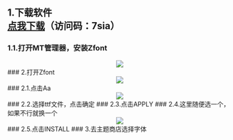 ## 1.下载软件<br>[点我下载](https://cloud.189.cn/t/uU3mArymYJnm)（访问码：7sia）
### 1.1.打开MT管理器，安装Zfont
<div align=center>
	<img src="https://github.com/user-attachments/assets/f30339f0-c6b5-4bdc-8bdc-d6708060e94a"/>
</div>
### 2.打开Zfont
<div align=center>
	<img src="https://github.com/user-attachments/assets/943f0486-fc33-4994-af67-79ad69c51c7d"/>
</div>
### 2.1.点击Aa
<div align=center>
	<img src="https://github.com/user-attachments/assets/0b5d46c9-05c6-4b3c-bc52-0b19d895c585"/>
</div>
### 2.2.选择ttf文件，点击确定
### 2.3.点击APPLY
### 2.4.这里随便选一个，如果不行就换一个
<div align=center>
	<img src="https://github.com/user-attachments/assets/96f27994-7ab6-4fe5-b891-d6d5a8684d00"/>
</div>
### 2.5.点击INSTALL
### 3.去主题商店选择字体
